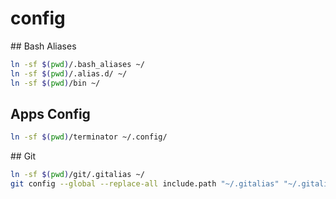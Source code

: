 # config

## Bash Aliases

```bash
ln -sf $(pwd)/.bash_aliases ~/
ln -sf $(pwd)/.alias.d/ ~/
ln -sf $(pwd)/bin ~/
```

## Apps Config

```bash
ln -sf $(pwd)/terminator ~/.config/
```

## Git

```bash
ln -sf $(pwd)/git/.gitalias ~/
git config --global --replace-all include.path "~/.gitalias" "~/.gitalias"
```


